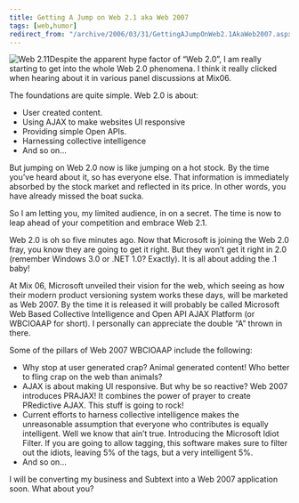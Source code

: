 ```yaml
---
title: Getting A Jump on Web 2.1 aka Web 2007
tags: [web,humor]
redirect_from: "/archive/2006/03/31/GettingAJumpOnWeb2.1AkaWeb2007.aspx/"
---
```


![Web 2.11](https://haacked.com/assets/images/Web211.jpg)Despite the apparent hype factor of “Web 2.0”, I am really starting to get into the whole Web 2.0 phenomena. I think it really clicked when hearing about it in various panel discussions at Mix06.

The foundations are quite simple. Web 2.0 is about:

- User created content.
- Using AJAX to make websites UI responsive
- Providing simple Open APIs.
- Harnessing collective intelligence
- And so on...

But jumping on Web 2.0 now is like jumping on a hot stock. By the time you’ve heard about it, so has everyone else. That information is immediately absorbed by the stock market and reflected in its price. In other words, you have already missed the boat sucka.

So I am letting you, my limited audience, in on a secret. The time is now to leap ahead of your competition and embrace Web 2.1.

Web 2.0 is oh so five minutes ago. Now that Microsoft is joining the Web 2.0 fray, you know they are going to get it right. But they won’t get it right in 2.0 (remember Windows 3.0 or .NET 1.0? Exactly). It is all about adding the .1 baby!

At Mix 06, Microsoft unveiled their vision for the web, which seeing as how their modern product versioning system works these days, will be marketed as Web 2007. By the time it is released it will probably be called Microsoft Web Based Collective Intelligence and Open API AJAX Platform (or WBCIOAAP for short). I personally can appreciate the double “A” thrown in there.

Some of the pillars of Web 2007 WBCIOAAP include the following:

- Why stop at user generated crap? Animal generated content! Who better to fling crap on the web than animals?
- AJAX is about making UI responsive. But why be so reactive? Web 2007 introduces PRAJAX! It combines the power of prayer to create PRedictive AJAX. This stuff is going to rock!
- Current efforts to harness collective intelligence makes the unreasonable assumption that everyone who contributes is equally intelligent. Well we know that ain’t true. Introducing the Microsoft Idiot Filter. If you are going to allow tagging, this software makes sure to filter out the idiots, leaving 5% of the tags, but a very intelligent 5%.
- And so on...

I will be converting my business and Subtext into a Web 2007 application soon. What about you?
